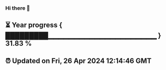 ### Hi there 👋
⏳ Year progress { █████████▁▁▁▁▁▁▁▁▁▁▁▁▁▁▁▁▁▁▁▁▁ } 31.83 %
---
⏰ Updated on Fri, 26 Apr 2024 12:14:46 GMT
---

